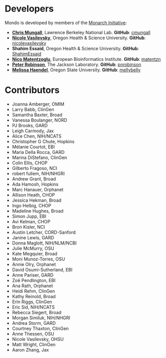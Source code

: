 ---
---
# Developers

Mondo is developed by members of the [Monarch Initiative](https://monarchinitiative.org/):

- **[Chris Mungall](http://biosciences.lbl.gov/profiles/chris-mungall/)**, Lawrence Berkeley National Lab. **GitHub**: [cmungall](https://github.com/cmungall)
- **[Nicole Vasilevsky](https://www.ohsu.edu/people/nicole-vasilevsky/AFE02EDDEA27ECE3D94EFA42F7295044)**, Oregon Health & Science University. **GitHub**: [nicolevasilevsky](https://github.com/nicolevasilevsky)
- **Shahim Essaid**, Oregon Health & Science University. **GitHub**: [ShahimEssaid](https://github.com/ShahimEssaid)
- **[Nico Matentzoglu](https://www.ebi.ac.uk/about/people/nicolas-matentzoglu)**, European Bioinformatics Institute. **GitHub**: [matentzn](https://github.com/matentzn)
- **[Peter Robinson](https://www.jax.org/research-and-faculty/faculty/peter-robinson)**, The Jackson Laboratory. **GitHub**: [pnrobinson](https://github.com/pnrobinson)
- **[Melissa Haendel](https://lpi.oregonstate.edu/faculty-staff/melissa-haendel)**, Oregon State University. **GitHub**: [mellybelly](https://github.com/mellybelly) 

# Contributors

- Joanna Amberger, OMIM
- Larry Babb, ClinGen
- Samantha Baxter, Broad
- Vanessa Boulanger, NORD
- PJ Brooks, GARD
- Leigh Carmody, Jax
- Alice Chen, NIH/NCATS
- Christopher G Chute, Hopkins
- Mélanie Courtot, EBI
- Maria Della Rocca, GARD
- Marina DiStefano, ClinGen
- Colin Ellis, CHOP
- Gilberto Fragoso, NCI
- robert fullem, NIH/NHGRI
- Andrew Grant, Broad
- Ada Hamosh, Hopkins
- Marc Hanauer, Orphanet
- Allison Heath, CHOP
- Jessica Hekman, Broad
- Ingo Helbig, CHOP
- Madeline Hughes, Broad
- Simon Jupp, EBI
- Avi Kelman, CHOP
- Bron Kisler, NCI
- Austin Letcher, CORD-Sanford
- Janine Lewis, GARD
- Donna Maglott, NIH/NLM/NCBI
- Julie McMurry, OSU
- Kate Megquier, Broad
- Moni Munoz-Torres, OSU
- Annie Olry, Orphanet
- David Osumi-Sutherland, EBI
- Anne Pariser, GARD
- Zoë Pendlington, EBI
- Ana Rath, Orphanet
- Heidi Rehm, ClinGen
- Kathy Reinold, Broad
- Erin Riggs, ClinGen
- Eric Sid, NIH/NCATS
- Rebecca Siegert, Broad
- Morgan Similuk, NIH/NHGRI
- Andrea Storm, GARD
- Courtney Thaxton, ClinGen
- Anne Thessen, OSU
- Nicole Vasilevsky, OHSU
- Matt Wright, ClinGen
- Aaron Zhang, Jax
